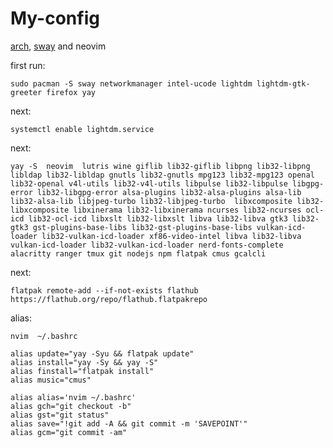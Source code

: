 # My-config

 [arch](https://aur.archlinux.org/), [sway](https://swaywm.org/) and neovim

first run:

    sudo pacman -S sway networkmanager intel-ucode lightdm lightdm-gtk-greeter firefox yay
    
next:

```
systemctl enable lightdm.service
```

next:

```
yay -S  neovim  lutris wine giflib lib32-giflib libpng lib32-libpng libldap lib32-libldap gnutls lib32-gnutls mpg123 lib32-mpg123 openal lib32-openal v4l-utils lib32-v4l-utils libpulse lib32-libpulse libgpg-error lib32-libgpg-error alsa-plugins lib32-alsa-plugins alsa-lib lib32-alsa-lib libjpeg-turbo lib32-libjpeg-turbo  libxcomposite lib32-libxcomposite libxinerama lib32-libxinerama ncurses lib32-ncurses ocl-icd lib32-ocl-icd libxslt lib32-libxslt libva lib32-libva gtk3 lib32-gtk3 gst-plugins-base-libs lib32-gst-plugins-base-libs vulkan-icd-loader lib32-vulkan-icd-loader xf86-video-intel libva lib32-libva vulkan-icd-loader lib32-vulkan-icd-loader nerd-fonts-complete alacritty ranger tmux git nodejs npm flatpak cmus gcalcli
```
next:

```
flatpak remote-add --if-not-exists flathub https://flathub.org/repo/flathub.flatpakrepo
```

alias:

`nvim  ~/.bashrc`

```
alias update="yay -Syu && flatpak update"
alias install="yay -Sy && yay -S"
alias finstall="flatpak install"
alias music="cmus"

alias alias='nvim ~/.bashrc'
alias gch="git checkout -b"
alias gst="git status"
alias save="!git add -A && git commit -m 'SAVEPOINT'"
alias gcm="git commit -am" 
```


